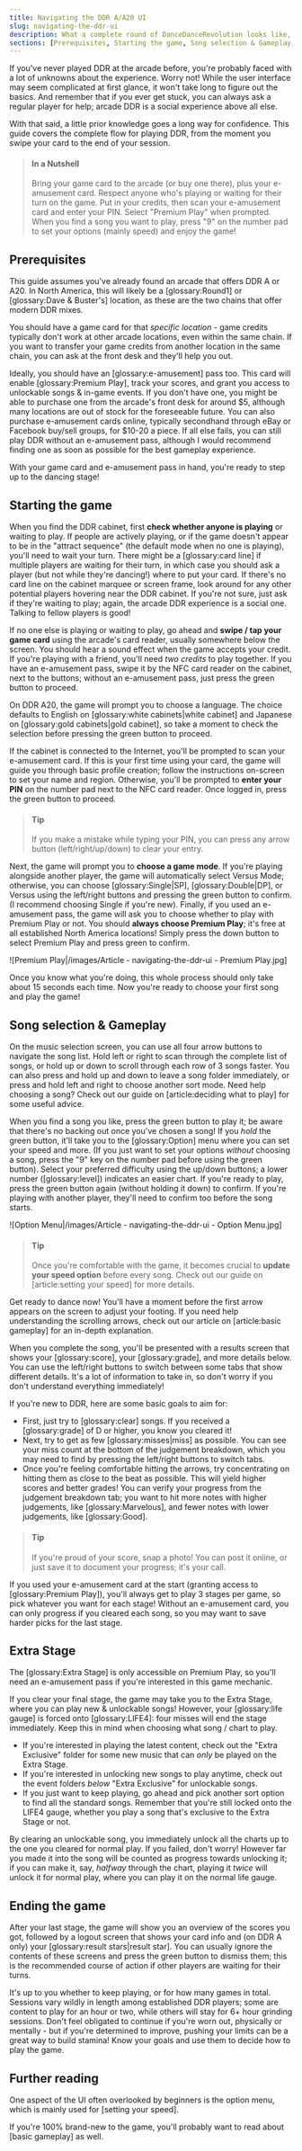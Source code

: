 ```yaml
---
title: Navigating the DDR A/A20 UI
slug: navigating-the-ddr-ui
description: What a complete round of DanceDanceRevolution looks like, from swiping your card to walking away from the cabinet.
sections: [Prerequisites, Starting the game, Song selection & Gameplay, Extra Stage, Ending the game, Further reading]
---
```

If you've never played DDR at the arcade before, you're probably faced with a lot of unknowns about the experience. Worry not! While the user interface may seem complicated at first glance, it won't take long to figure out the basics. And remember that if you ever get stuck, you can always ask a regular player for help; arcade DDR is a social experience above all else.

With that said, a little prior knowledge goes a long way for confidence. This guide covers the complete flow for playing DDR, from the moment you swipe your card to the end of your session.

> #### In a Nutshell
> Bring your game card to the arcade (or buy one there), plus your e-amusement card. Respect anyone who's playing or waiting for their turn on the game. Put in your credits, then scan your e-amusement card and enter your PIN. Select "Premium Play" when prompted. When you find a song you want to play, press "9" on the number pad to set your options (mainly speed) and enjoy the game!

## Prerequisites

This guide assumes you've already found an arcade that offers DDR A or A20.  In North America, this will likely be a [glossary:Round1] or [glossary:Dave & Buster's] location, as these are the two chains that offer modern DDR mixes.

You should have a game card for that *specific location* - game credits typically don't work at other arcade locations, even within the same chain. If you want to transfer your game credits from another location in the same chain, you can ask at the front desk and they'll help you out.

Ideally, you should have an [glossary:e-amusement] pass too. This card will enable [glossary:Premium Play], track your scores, and grant you access to unlockable songs & in-game events. If you don't have one, you might be able to purchase one from the arcade's front desk for around $5, although many locations are out of stock for the foreseeable future. You can also purchase e-amusement cards online, typically secondhand through eBay or Facebook buy/sell groups, for $10-20 a piece. If all else fails, you can still play DDR without an e-amusement pass, although I would recommend finding one as soon as possible for the best gameplay experience.

With your game card and e-amusement pass in hand, you're ready to step up to the dancing stage!

## Starting the game

When you find the DDR cabinet, first **check whether anyone is playing** or waiting to play. If people are actively playing, or if the game doesn't appear to be in the "attract sequence" (the default mode when no one is playing), you'll need to wait your turn. There might be a [glossary:card line] if multiple players are waiting for their turn, in which case you should ask a player (but not while they're dancing!) where to put your card. If there's no card line on the cabinet marquee or screen frame, look around for any other potential players hovering near the DDR cabinet. If you're not sure, just ask if they're waiting to play; again, the arcade DDR experience is a social one. Talking to fellow players is good!

If no one else is playing or waiting to play, go ahead and **swipe / tap your game card** using the arcade's card reader, usually somewhere below the screen. You should hear a sound effect when the game accepts your credit. If you're playing with a friend, you'll need *two credits* to play together. If you have an e-amusement pass, swipe it by the NFC card reader on the cabinet, next to the buttons; without an e-amusement pass, just press the green button to proceed.

On DDR A20, the game will prompt you to choose a language. The choice defaults to English on [glossary:white cabinets|white cabinet] and Japanese on [glossary:gold cabinets|gold cabinet], so take a moment to check the selection before pressing the green button to proceed.

If the cabinet is connected to the Internet, you'll be prompted to scan your e-amusement card. If this is your first time using your card, the game will guide you through basic profile creation; follow the instructions on-screen to set your name and region. Otherwise, you'll be prompted to **enter your PIN** on the number pad next to the NFC card reader. Once logged in, press the green button to proceed.

> #### Tip
> If you make a mistake while typing your PIN, you can press any arrow button (left/right/up/down) to clear your entry.

Next, the game will prompt you to **choose a game mode**. If you're playing alongside another player, the game will automatically select Versus Mode; otherwise, you can choose [glossary:Single|SP], [glossary:Double|DP], or Versus using the left/right buttons and pressing the green button to confirm. (I recommend choosing Single if you're new). Finally, if you used an e-amusement pass, the game will ask you to choose whether to play with Premium Play or not. You should **always choose Premium Play**; it's free at all established North America locations! Simply press the down button to select Premium Play and press green to confirm.

![Premium Play|/images/Article - navigating-the-ddr-ui - Premium Play.jpg]

Once you know what you're doing, this whole process should only take about 15 seconds each time. Now you're ready to choose your first song and play the game!

## Song selection & Gameplay

On the music selection screen, you can use all four arrow buttons to navigate the song list. Hold left or right to scan through the complete list of songs, or hold up or down to scroll through each row of 3 songs faster. You can also press and hold up and down to leave a song folder immediately, or press and hold left and right to choose another sort mode. Need help choosing a song? Check out our guide on [article:deciding what to play] for some useful advice.

When you find a song you like, press the green button to play it; be aware that there's no backing out once you've chosen a song! If you *hold* the green button, it'll take you to the [glossary:Option] menu where you can set your speed and more. (If you just want to set your options *without* choosing a song, press the "9" key on the number pad before using the green button). Select your preferred difficulty using the up/down buttons; a lower number ([glossary:level]) indicates an easier chart. If you're ready to play, press the green button again (without holding it down) to confirm. If you're playing with another player, they'll need to confirm too before the song starts.

![Option Menu|/images/Article - navigating-the-ddr-ui - Option Menu.jpg]

> #### Tip
> Once you're comfortable with the game, it becomes crucial to **update your speed option** before every song. Check out our guide on [article:setting your speed] for more details.

Get ready to dance now! You'll have a moment before the first arrow appears on the screen to adjust your footing. If you need help understanding the scrolling arrows, check out our article on [article:basic gameplay] for an in-depth explanation.

When you complete the song, you'll be presented with a results screen that shows your [glossary:score], your [glossary:grade], and more details below. You can use the left/right buttons to switch between some tabs that show different details. It's a lot of information to take in, so don't worry if you don't understand everything immediately!

If you're new to DDR, here are some basic goals to aim for:

* First, just try to [glossary:clear] songs. If you received a [glossary:grade] of D or higher, you know you cleared it!
* Next, try to get as few [glossary:misses|miss] as possible. You can see your miss count at the bottom of the judgement breakdown, which you may need to find by pressing the left/right buttons to switch tabs.
* Once you're feeling comfortable hitting the arrows, try concentrating on hitting them as close to the beat as possible. This will yield higher scores and better grades! You can verify your progress from the judgement breakdown tab; you want to hit more notes with higher judgements, like [glossary:Marvelous], and fewer notes with lower judgements, like [glossary:Good].

> #### Tip
> If you're proud of your score, snap a photo! You can post it online, or just save it to document your progress; it's your call.

If you used your e-amusement card at the start (granting access to [glossary:Premium Play]), you'll always get to play 3 stages per game, so pick whatever you want for each stage! Without an e-amusement card, you can only progress if you cleared each song, so you may want to save harder picks for the last stage.

## Extra Stage

The [glossary:Extra Stage] is only accessible on Premium Play, so you'll need an e-amusement pass if you're interested in this game mechanic.

If you clear your final stage, the game may take you to the Extra Stage, where you can play new & unlockable songs! However, your [glossary:life gauge] is forced onto [glossary:LIFE4]: four misses will end the stage immediately. Keep this in mind when choosing what song / chart to play.

* If you're interested in playing the latest content, check out the "Extra Exclusive" folder for some new music that can *only* be played on the Extra Stage.
* If you're interested in unlocking new songs to play anytime, check out the event folders *below* "Extra Exclusive" for unlockable songs.
* If you just want to keep playing, go ahead and pick another sort option to find all the standard songs. Remember that you're still locked onto the LIFE4 gauge, whether you play a song that's exclusive to the Extra Stage or not.

By clearing an unlockable song, you immediately unlock all the charts up to the one you cleared for normal play. If you failed, don't worry! However far you made it into the song will be counted as progress towards unlocking it; if you can make it, say, *halfway* through the chart, playing it *twice* will unlock it for normal play, where you can play it on the normal life gauge.

## Ending the game

After your last stage, the game will show you an overview of the scores you got, followed by a logout screen that shows your card info and (on DDR A only) your [glossary:result stars|result star]. You can usually ignore the contents of these screens and press the green button to dismiss them; this is the recommended course of action if other players are waiting for their turns.

It's up to you whether to keep playing, or for how many games in total. Sessions vary wildly in length among established DDR players; some are content to play for an hour or two, while others will stay for 6+ hour grinding sessions. Don't feel obligated to continue if you're worn out, physically or mentally - but if you're determined to improve, pushing your limits can be a great way to build stamina! Know your goals and use them to decide how to play the game.

## Further reading

One aspect of the UI often overlooked by beginners is the option menu, which is mainly used for [setting your speed].

If you're 100% brand-new to the game, you'll probably want to read about [basic gameplay] as well.